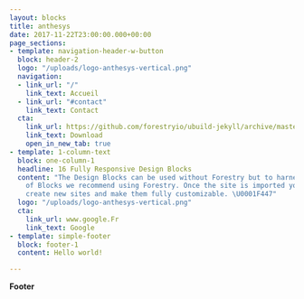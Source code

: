 ```yaml
---
layout: blocks
title: anthesys
date: 2017-11-22T23:00:00.000+00:00
page_sections:
- template: navigation-header-w-button
  block: header-2
  logo: "/uploads/logo-anthesys-vertical.png"
  navigation:
  - link_url: "/"
    link_text: Accueil
  - link_url: "#contact"
    link_text: Contact
  cta:
    link_url: https://github.com/forestryio/ubuild-jekyll/archive/master.zip
    link_text: Download
    open_in_new_tab: true
- template: 1-column-text
  block: one-column-1
  headline: 16 Fully Responsive Design Blocks
  content: "The Design Blocks can be used without Forestry but to harness the power
    of Blocks we recommend using Forestry. Once the site is imported you can immediately
    create new sites and make them fully customizable. \U0001F447"
  logo: "/uploads/logo-anthesys-vertical.png"
  cta:
    link_url: www.google.Fr
    link_text: Google
- template: simple-footer
  block: footer-1
  content: Hello world!

---
```

**Footer**